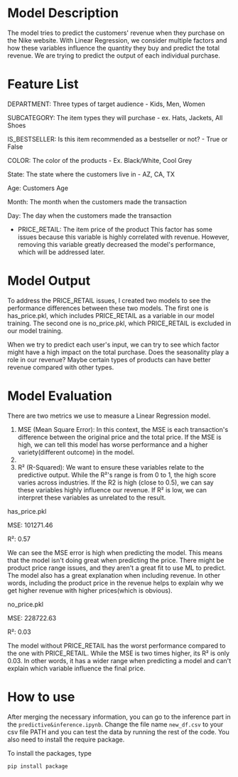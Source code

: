 # Model Description
The model tries to predict the customers' revenue when they purchase on the Nike website. With Linear Regression, we consider multiple factors and how these variables influence the quantity they buy and predict the total revenue. We are trying to predict the output of each individual purchase.


# Feature List
DEPARTMENT: Three types of target audience  - Kids, Men, Women

SUBCATEGORY: The item types they will purchase - ex. Hats, Jackets, All Shoes

IS_BESTSELLER: Is this item recommended as a bestseller or not? - True or False

COLOR: The color of the products - Ex. Black/White, Cool Grey

State: The state where the customers live in - AZ, CA, TX

Age: Customers Age

Month: The month when the customers made the transaction

Day: The day when the customers made the transaction

* PRICE_RETAIL: The item price of the product
This factor has some issues because this variable is highly correlated with revenue. However, removing this variable greatly decreased the model's performance, which will be addressed later.

# Model Output
To address the PRICE_RETAIL issues, I created two models to see the performance differences between these two models.
The first one is has_price.pkl, which includes PRICE_RETAIL as a variable in our model training.
The second one is no_price.pkl, which PRICE_RETAIL is excluded in our model training.

When we try to predict each user's input, we can try to see which factor might have a high impact on the total purchase. Does the seasonality play a role in our revenue? Maybe certain types of products can have better revenue compared with other types. 

# Model Evaluation
There are two metrics we use to measure a Linear Regression model.
1. MSE (Mean Square Error): In this context, the MSE is each transaction's difference between the original price and the total price. If the MSE is high, we can tell this model has worse performance and a higher variety(different outcome) in the model.
2. 
3. R² (R-Squared): We want to ensure these variables relate to the predictive output. While the R²'s range is from 0 to 1, the high score varies across industries. If the R2 is high (close to 0.5), we can say these variables highly influence our revenue. If R² is low, we can interpret these variables as unrelated to the result.

has_price.pkl

MSE: 101271.46

R²: 0.57

We can see the MSE error is high when predicting the model. This means that the model isn't doing great when predicting the price. There might be product price range issues, and they aren't a great fit to use ML to predict. The model also has a great explanation when including revenue. In other words, including the product price in the revenue helps to explain why we get higher revenue with higher prices(which is obvious).

no_price.pkl

MSE: 228722.63

R²: 0.03

The model without PRICE_RETAIL has the worst performance compared to the one with PRICE_RETAIL. While the MSE is two times higher, its R² is only 0.03. In other words, it has a wider range when predicting a model and can't explain which variable influence the final price.

# How to use
After merging the necessary information, you can go to the inference part in the `predictive&inference.ipynb`. Change the file name `new_df.csv` to your csv file PATH and you can test the data by running the rest of the code. You also need to install the require package.

To install the packages, type
```
pip install package
```






